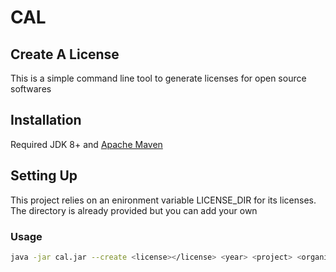 # CAL

## Create A License

This is a simple command line tool to generate licenses for open source softwares

## Installation

Required JDK 8+ and [Apache Maven](maven.apache.org)

## Setting Up

This project relies on an enironment variable LICENSE_DIR for its licenses. The directory is already provided but you can add your own

### Usage

```sh
java -jar cal.jar --create <license></license> <year> <project> <organisation>
